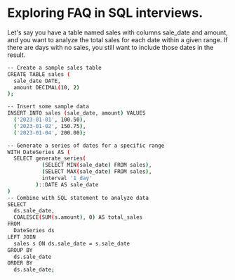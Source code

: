 # Exploring FAQ in SQL interviews.

Let's say you have a table named sales with columns sale_date and amount, and you want to analyze the total sales for each date within a given range. If there are days with no sales, you still want to include those dates in the result.

```bash
-- Create a sample sales table
CREATE TABLE sales (
  sale_date DATE,
  amount DECIMAL(10, 2)
);
```

```bash
-- Insert some sample data
INSERT INTO sales (sale_date, amount) VALUES
  ('2023-01-01', 100.50),
  ('2023-01-02', 150.75),
  ('2023-01-04', 200.00);
```

```bash
-- Generate a series of dates for a specific range
WITH DateSeries AS (
  SELECT generate_series(
           (SELECT MIN(sale_date) FROM sales),
           (SELECT MAX(sale_date) FROM sales),
           interval '1 day'
         )::DATE AS sale_date
)
-- Combine with SQL statement to analyze data
SELECT
  ds.sale_date,
  COALESCE(SUM(s.amount), 0) AS total_sales
FROM
  DateSeries ds
LEFT JOIN
  sales s ON ds.sale_date = s.sale_date
GROUP BY
  ds.sale_date
ORDER BY
  ds.sale_date;
```
